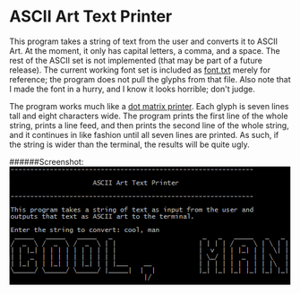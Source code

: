 ASCII Art Text Printer
======================

This program takes a string of text from the user and converts it to ASCII Art. At the moment, it only has capital letters, a comma, and a space. The rest of the ASCII set is not implemented (that may be part of a future release). The current working font set is included as [font.txt](font.txt) merely for reference; the program does not pull the glyphs from that file. Also note that I made the font in a hurry, and I know it looks horrible; don't judge.

The program works much like a [dot matrix printer](http://en.wikipedia.org/wiki/Dot_matrix_printing). Each glyph is seven lines tall and eight characters wide. The program prints the first line of the whole string, prints a line feed, and then prints the second line of the whole string, and it continues in like fashion until all seven lines are printed. As such, if the string is wider than the terminal, the results will be quite ugly.

######Screenshot:
![screenshot](ascii-art-screenshot.png "Screenshot of the program in action")